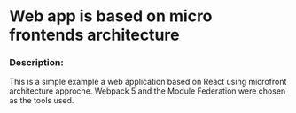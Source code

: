 # Web app is based on micro frontends architecture

### Description:
This is a simple example a web application based on React using microfront architecture approche.
Webpack 5 and the Module Federation were chosen as the tools used.
